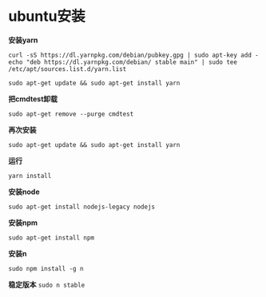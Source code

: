 # ubuntu安装
**安装yarn**
```
curl -sS https://dl.yarnpkg.com/debian/pubkey.gpg | sudo apt-key add -
echo "deb https://dl.yarnpkg.com/debian/ stable main" | sudo tee /etc/apt/sources.list.d/yarn.list
```

```
sudo apt-get update && sudo apt-get install yarn
```

**把cmdtest卸载**

`sudo apt-get remove --purge cmdtest`

**再次安装**

`sudo apt-get update && sudo apt-get install yarn`

**运行**

`yarn install`

**安装node**

`sudo apt-get install nodejs-legacy nodejs`

**安装npm**

`sudo apt-get install npm`

**安装n**

`sudo npm install -g n`

**稳定版本**
`sudo n stable`
